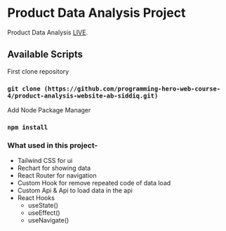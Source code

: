 # Product Data Analysis Project

Product Data Analysis [LIVE](https://product-data-analysis.netlify.app/).

## Available Scripts

First clone repository

### `git clone (https://github.com/programming-hero-web-course-4/product-analysis-website-ab-siddiq.git)`

Add Node Package Manager

### `npm install`

### What used in this project-
- Tailwind CSS for ui
- Rechart for showing data
- React Router for navigation
- Custom Hook for remove repeated code of data load
- Custom Api & Api to load data in the api
- React Hooks 
  - useState()
  - useEffect()
  - useNavigate()
